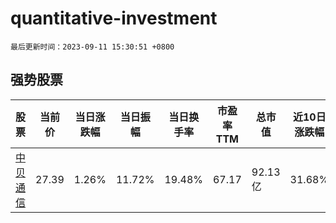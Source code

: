 # quantitative-investment

`最后更新时间：2023-09-11 15:30:51 +0800`

## 强势股票

|股票|当前价|当日涨跌幅|当日振幅|当日换手率|市盈率TTM|总市值|近10日涨跌幅|
|----|----|----|----|----|----|----|----|
|[中贝通信](https://xueqiu.com/S/SH603220)|27.39|1.26%|11.72%|19.48%|67.17|92.13亿|31.68%|
